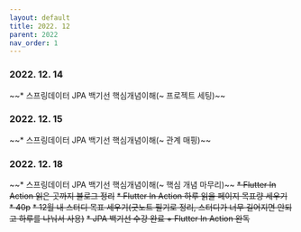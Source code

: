 ```yaml
---
layout: default
title: 2022. 12
parent: 2022
nav_order: 1
---
```


### 2022. 12. 14
~~* 스프링데이터 JPA 백기선 핵심개념이해(~ 프로젝트 세팅)~~

### 2022. 12. 15
~~* 스프링데이터 JPA 백기선 핵심개념이해(~ 관계 매핑)~~

### 2022. 12. 18
~~* 스프링데이터 JPA 백기선 핵심개념이해(~ 핵심 개념 마무리)~~
~~* Flutter In Action 읽은 곳까지 블로그 정리~~
~~* Flutter In Action 하루 읽을 페이지 목표량 세우기~~
  ~~* 40p~~
~~* 12월 내 스터디 목표 세우기(굿노트 필기로 정리, 스터디가 너무 길어지면 안되고 하루를 나눠서 사용)~~
  ~~* JPA 백기선 수강 완료 + Flutter In Action 완독~~